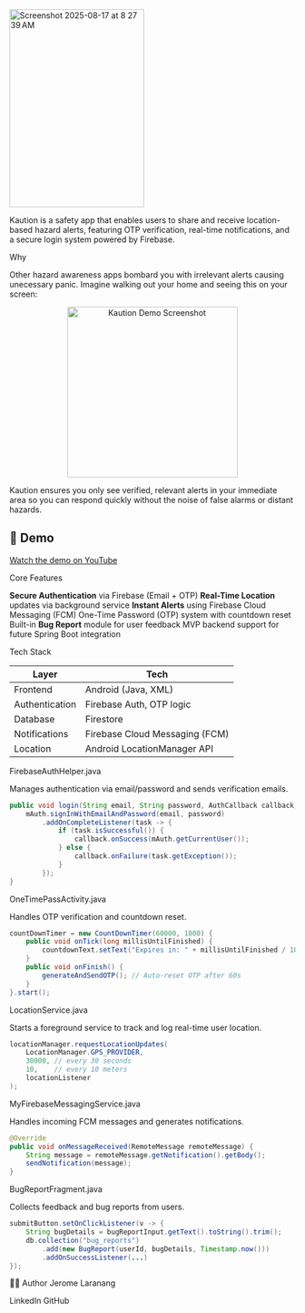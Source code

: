 
<img width="237" height="348" alt="Screenshot 2025-08-17 at 8 27 39 AM" src="https://github.com/user-attachments/assets/7c532903-94ad-4827-a3ed-d65b3e0daa25" />

Kaution is a safety app that enables users to share and receive location-based hazard alerts, featuring OTP verification, real-time notifications, and a secure login system powered by Firebase.


Why

Other hazard awareness apps bombard you with irrelevant alerts causing unecessary panic. Imagine walking out your home and seeing this on your screen:

<p align="center">
  <img src="https://github.com/user-attachments/assets/5861f77f-a381-449c-b286-ecacdc8404c0" alt="Kaution Demo Screenshot" width="300"/>
</p>

Kaution ensures you only see verified, relevant alerts in your immediate area so you can respond quickly without the noise of false alarms or distant hazards.


## 🎥 Demo

[Watch the demo on YouTube](https://youtu.be/0YsQDXU2pEI)


Core Features

**Secure Authentication** via Firebase (Email + OTP)
**Real-Time Location** updates via background service
**Instant Alerts** using Firebase Cloud Messaging (FCM)
One-Time Password (OTP) system with countdown reset
Built-in **Bug Report** module for user feedback
MVP backend support for future Spring Boot integration


Tech Stack

| Layer         | Tech                          |
|---------------|-------------------------------|
| Frontend      | Android (Java, XML)           |
| Authentication| Firebase Auth, OTP logic      |
| Database      | Firestore                     |
| Notifications | Firebase Cloud Messaging (FCM)|
| Location      | Android LocationManager API   |


FirebaseAuthHelper.java

Manages authentication via email/password and sends verification emails.

```java
public void login(String email, String password, AuthCallback callback) {
    mAuth.signInWithEmailAndPassword(email, password)
        .addOnCompleteListener(task -> {
            if (task.isSuccessful()) {
                callback.onSuccess(mAuth.getCurrentUser());
            } else {
                callback.onFailure(task.getException());
            }
        });
}
```


OneTimePassActivity.java

Handles OTP verification and countdown reset.

```java
countDownTimer = new CountDownTimer(60000, 1000) {
    public void onTick(long millisUntilFinished) {
        countdownText.setText("Expires in: " + millisUntilFinished / 1000 + "s");
    }
    public void onFinish() {
        generateAndSendOTP(); // Auto-reset OTP after 60s
    }
}.start();
```


LocationService.java

Starts a foreground service to track and log real-time user location.

```java
locationManager.requestLocationUpdates(
    LocationManager.GPS_PROVIDER, 
    30000, // every 30 seconds
    10,    // every 10 meters
    locationListener
);
```


MyFirebaseMessagingService.java

Handles incoming FCM messages and generates notifications.

```java
@Override
public void onMessageReceived(RemoteMessage remoteMessage) {
    String message = remoteMessage.getNotification().getBody();
    sendNotification(message);
}
```


BugReportFragment.java

Collects feedback and bug reports from users.

```java
submitButton.setOnClickListener(v -> {
    String bugDetails = bugReportInput.getText().toString().trim();
    db.collection("bug_reports")
        .add(new BugReport(userId, bugDetails, Timestamp.now()))
        .addOnSuccessListener(...)
});


```
👨‍💻 Author
Jerome Laranang

LinkedIn
GitHub
